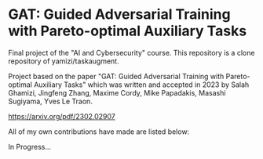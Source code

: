 # GAT: Guided Adversarial Training with Pareto-optimal Auxiliary Tasks

Final project of the "AI and Cybersecurity" course. This repository is a clone repository of yamizi/taskaugment.


Project based on the paper "GAT: Guided Adversarial Training with Pareto-optimal Auxiliary Tasks" which was written and accepted in 2023 by 
Salah Ghamizi, Jingfeng Zhang, Maxime Cordy, Mike Papadakis, Masashi Sugiyama, Yves Le Traon.

https://arxiv.org/pdf/2302.02907

All of my own contributions have made are listed below:

In Progress...
